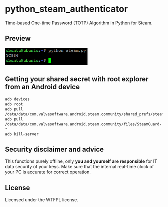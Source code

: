 # python_steam_authenticator
Time-based One-time Password (TOTP) Algorithm in Python for Steam.

## Preview

![alt text](https://raw.githubusercontent.com/ran-sama/python_steam_authenticator/master/preview.png)

## Getting your shared secret with root explorer from an Android device
```
adb devices
adb root
adb pull /data/data/com.valvesoftware.android.steam.community/shared_prefs/steam.uuid.xml
adb pull /data/data/com.valvesoftware.android.steam.community/files/SteamGuard-*
adb kill-server
```
## Security disclaimer and advice
This functions purely offline, only __you and yourself are responsible__ for IT data security of your keys. Make sure that the internal real-time clock of your PC is accurate for correct operation.

## License
Licensed under the WTFPL license.
